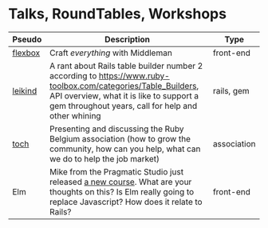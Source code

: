 # Talks, RoundTables, Workshops

Pseudo                                | Description                            | Type
------------------------------------- | -------------------------------------- | -----------------
[flexbox](https://github.com/flexbox) | Craft _everything_ with Middleman      | front-end
[leikind](https://github.com/leikind) | A rant about Rails table builder number 2 according to https://www.ruby-toolbox.com/categories/Table_Builders, API overview, what it is like to support a gem throughout years, call for help and other whining   | rails, gem
[toch](https://github.com/toch)       | Presenting and discussing the Ruby Belgium association (how to grow the community, how can you help, what can we do to help the job market) | association
Elm | Mike from the Pragmatic Studio just released [a new course](https://pragmaticstudio.com/elm). What are your thoughts on this? Is Elm really going to replace Javascript? How does it relate to Rails?     | front-end
